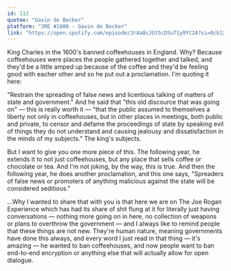 ```yaml
---
id: 112
quotee: "Gavin de Becker"
platform: "JRE #1800 - Gavin de Becker"
link: "https://open.spotify.com/episode/3rAa8cJGt5cDSu71y9YC2A?si=0cb120a5d7394984"
---
```


King Charles in the 1600's banned coffeehouses in England. Why? Because coffeehouses were places the people gathered together and talked, and they'd be a little amped up because of the coffee and they'd be feeling good with eacher other and so he put out a proclamation. I'm quoting it here:

"Restrain the spreading of false news and licentious talking of matters of state and government." And he said that "this old discource that was going on" — this is really worth it — "that the public assumed to themselves a liberty not only in coffeehouses, but in other places in meetings, both public and private, to censor and defame the proceedings of state by speaking evil of things they do not understand and causing jealousy and dissatisfaction in the minds of my subjects." The king's subjects.

But I want to give you one more piece of this. The following year, he extends it to not just coffeehouses, but any place that sells coffee or chocolate or tea. And I'm not joking, by the way, this is true. And then the following year, he does another proclamation, and this one says, "Spreaders of false news or promoters of anything malicious against the state will be considered seditious."

...Why I wanted to share that with you is that here we are on The Joe Rogan Experience which has had its share of shit flung at it for literally just having conversations — nothing more going on in here, no collection of weapons or plans to overthrow the government — and I always like to remind people that these things are not new. They're human nature, meaning governments have done this always, and every word I just read in that thing — it's amazing — he wanted to ban coffeehouses, and now people want to ban end-to-end encryption or anything else that will actually allow for open dialogue.
